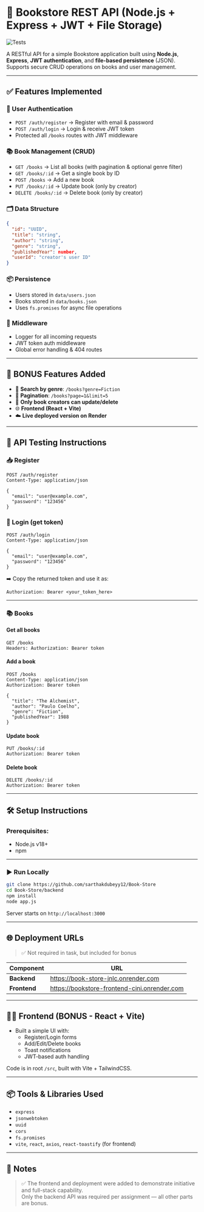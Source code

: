 # 📘 Bookstore REST API (Node.js + Express + JWT + File Storage)
![Tests](https://img.shields.io/badge/tests-passing-brightgreen)

A RESTful API for a simple Bookstore application built using **Node.js**, **Express**, **JWT authentication**, and **file-based persistence** (JSON).  
Supports secure CRUD operations on books and user management.

---

## ✅ Features Implemented

### 🔐 User Authentication
- `POST /auth/register` → Register with email & password
- `POST /auth/login` → Login & receive JWT token
- Protected all `/books` routes with JWT middleware

### 📚 Book Management (CRUD)
- `GET /books` → List all books (with pagination & optional genre filter)
- `GET /books/:id` → Get a single book by ID
- `POST /books` → Add a new book
- `PUT /books/:id` → Update book (only by creator)
- `DELETE /books/:id` → Delete book (only by creator)

### 🗂 Data Structure

```json
{
  "id": "UUID",
  "title": "string",
  "author": "string",
  "genre": "string",
  "publishedYear": number,
  "userId": "creator's user ID"
}
```

### 📦 Persistence
- Users stored in `data/users.json`
- Books stored in `data/books.json`
- Uses `fs.promises` for async file operations

### 🧩 Middleware
- Logger for all incoming requests
- JWT token auth middleware
- Global error handling & 404 routes

---

## 🚀 BONUS Features Added

- 🔎 **Search by genre**: `/books?genre=Fiction`
- 📄 **Pagination**: `/books?page=1&limit=5`
- 🧠 **Only book creators can update/delete**
- 🌐 **Frontend (React + Vite)**  
- ☁️ **Live deployed version on Render**

---

## 🧪 API Testing Instructions

### 📥 Register

```http
POST /auth/register
Content-Type: application/json

{
  "email": "user@example.com",
  "password": "123456"
}
```

### 🔐 Login (get token)

```http
POST /auth/login
Content-Type: application/json

{
  "email": "user@example.com",
  "password": "123456"
}
```

➡️ Copy the returned token and use it as:

```http
Authorization: Bearer <your_token_here>
```

---

### 📚 Books

#### Get all books
```http
GET /books
Headers: Authorization: Bearer token
```

#### Add a book
```http
POST /books
Content-Type: application/json
Authorization: Bearer token

{
  "title": "The Alchemist",
  "author": "Paulo Coelho",
  "genre": "Fiction",
  "publishedYear": 1988
}
```

#### Update book
```http
PUT /books/:id
Authorization: Bearer token
```

#### Delete book
```http
DELETE /books/:id
Authorization: Bearer token
```

---

## 🛠️ Setup Instructions

### Prerequisites:
- Node.js v18+
- npm

---

### ▶️ Run Locally

```bash
git clone https://github.com/sarthakdubeyy12/Book-Store
cd Book-Store/backend
npm install
node app.js
```

Server starts on `http://localhost:3000`

---

## 🌐 Deployment URLs

> ✅ Not required in task, but included for bonus

| Component   | URL                                               |
|-------------|---------------------------------------------------|
| **Backend** | https://book-store-jnlc.onrender.com              |
| **Frontend**| https://bookstore-frontend-cini.onrender.com      |

---

## 👨‍💻 Frontend (BONUS - React + Vite)

- Built a simple UI with:
  - Register/Login forms
  - Add/Edit/Delete books
  - Toast notifications
  - JWT-based auth handling

Code is in root `/src`, built with Vite + TailwindCSS.

---

## 📦 Tools & Libraries Used

- `express`
- `jsonwebtoken`
- `uuid`
- `cors`
- `fs.promises`
- `vite`, `react`, `axios`, `react-toastify` (for frontend)

---

## 📜 Notes

> ✅ The frontend and deployment were added to demonstrate initiative and full-stack capability.  
> Only the backend API was required per assignment — all other parts are bonus.
